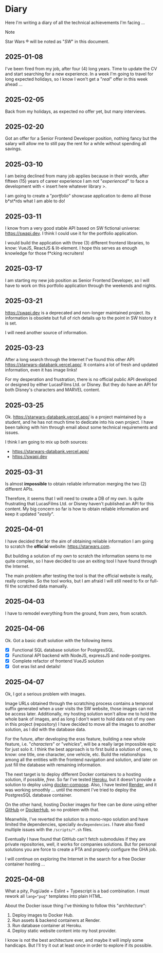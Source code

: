 # Diary

Here I'm writing a diary of all the technical achievements I'm facing ...

> [!NOTE]
>
> Star Wars ® will be noted as "_SW_" in this document.

## 2025-01-08

I've been fired from my job, after four \(4\) long years. Time to update
the CV and start searching for a new experience. In a week I'm going to
travel for long expected holidays, so I know I won't get a "_real_" offer
in this week ahead ...

## 2025-02-05

Back from my holidays, as expected no offer yet, but many interviews.

## 2025-02-20

Got an offer for a Senior Frontend Developer position, nothing fancy but
the salary will allow me to still pay the rent for a while without spending
all savings.

## 2025-03-10

I am being declined from many job applies because in their words, after fifteen \(15\) years
of career experience I am not "_experienced_" to face a development with \< insert here whatever library \>.

I am going to create a "_portfolio_" showcase application to demo all those b\*st\*rds what
I am able to do!

## 2025-03-11

I know from a very good stable API based on SW fictional universe: https://swapi.dev.
I think I could use it for the portfolio application.

I would build the application with three \(3\) different frontend libraries, to know:
VueJS, ReactJS & lit-element. I hope this serves as enough knowledge for those f\*cking recruiters!

## 2025-03-17

I am starting my new job position as Senior Frontend Developer, so I will have to
work on this portfolio application through the weekends and nights.

## 2025-03-21

https://swapi.dev is a deprecated and non-longer maintained project. Its information is
obsolete but full of rich details up to the point in SW history it is set.

I will need another source of information.

## 2025-03-23

After a long search through the Internet I've found this other API: https://starwars-databank.vercel.app/. It contains a lot of fresh and updated information, even it has image links!

For my desperation and frustration, there is no official public API developed or designed
by either LucasFilms Ltd. or Disney. But they do have an API for both Disney's characters and
MARVEL content.

## 2025-03-25

Ok. https://starwars-databank.vercel.app/ is a project maintained by a student, and he
has not much time to dedicate into his own project. I have been talking
with him through email about some technical requirements and issues.

I think I am going to mix up both sources:

-   https://starwars-databank.vercel.app/
-   https://swapi.dev

## 2025-03-31

Is almost **impossible** to obtain reliable information merging the two \(2\) different APIs.

Therefore, it seems that I will need to create a DB of my own.
Is quite frustrating that LucasFilms Ltd. or Disney haven't published an API for this content.
My big concern so far is how to obtain reliable information and keep it updated "_easily_".

## 2025-04-01

I have decided that for the aim of obtaining reliable information I am going to scratch
the **official** website: https://starwars.com.

But building a solution of my own to scratch the information seems to me quite complex, so
I have decided to use an exiting tool I have found through the Internet.

The main problem after testing the tool is that the official website is really, really complex. So
the tool works, but I am afraid I will still need to fix or full-fil the scratched data manually.

## 2025-04-03

I have to remodel everything from the ground, from zero, from scratch.

## 2025-04-06

Ok. Got a basic draft solution with the following items

-   [x] Functional SQL database solution for PostgresSQL.
-   [x] Functional API backend with NodeJS, expressJS and node-postgres.
-   [x] Complete refactor of frontend VueJS solution
-   [x] Got eras list and details!

## 2025-04-07

Ok, I got a serious problem with images.

Image URLs obtained through the scratching process contains a temporal suffix generated when
a user visits the SW website, those images can not be access later. Additionally, my hosting solution
won't allow me to hold the whole bank of images, and as long I don't want to hold
data not of my own in this project \(repository\) I have decided to move all the images
to another solution, as I did with the database data.

For the future, after developing the eras feature, building a new whole feature, i.e. "_characters_" or "_vehicles_",
will be a really large impossible epic for just solo it. I think the best approach
is to first build a solution of ones, to know: one title, one character, one vehicle, etc.
Build the relationships among all the entities with the frontend navigation and solution,
and later on just fill the database with remaining information.

The next target is to deploy different Docker containers to a hosting solution, if possible, _free_.
So far I've tested [Heroku](https://www.heroku.com/), but it doesn't provide a solution to deploy
using [docker-compose](https://docs.docker.com/compose/). Also, I have tested [Render](https://render.com), and it
was working smoothly ... until the moment I've tried to deploy the PostgresSQL database container.

On the other hand, hosting Docker images for free can be done using either
[GitHub](https://docs.github.com/en/actions/use-cases-and-examples/publishing-packages/publishing-docker-images)
or [DockerHub](https://hub.docker.com/), so no problem with that.

Meanwhile, I've reverted the solution to a mono-repo solution and have limited the dependencies,
specially `devDependencies`. I have also fixed multiple issues with the `/scripts/*.sh` files.

Eventually I have found that GitHub can't fetch submodules if they are private repositories, well, it works
for companies solutions. But for personal solutions you are force to create a PTA and properly configure the GHA job.

I will continue on exploring the Internet in the search for a free Docker container hosting ...

## 2025-04-08

What a pity, Pug/Jade + Eslint + Typescript is a bad combination.
I must rework all `lang="pug"` templates into plain HTML.

About the Docker issue thing I've thinking to follow this "_architecture_":

1. Deploy images to Docker Hub.
2. Run assets & backend containers at Render.
3. Run database container at Heroku.
4. Deploy static website content into my host provider.

I know is not the best architecture ever, and maybe it will imply some handicaps. But I'll try it out
at least once in order to explore if its possible.
